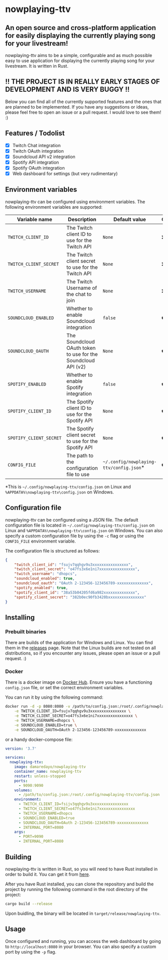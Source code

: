 # nowplaying-ttv

## An open source and cross-platform application for easily displaying the currently playing song for your livestream!

nowplaying-ttv aims to be a simple, configurable and as much possible easy to use application for displaying the currently playing song for your livestream. It is written in Rust.

## !! THE PROJECT IS IN REALLY EARLY STAGES OF DEVELOPMENT AND IS VERY BUGGY !! 

Below you can find all of the currently supported features and the ones that are planned to be implemented. If you have any suggestions or ideas, please feel free to open an issue or a pull request. I would love to see them! :)

## Features / Todolist

- [x] Twitch Chat integration
- [x] Twitch OAuth integration
- [x] Soundcloud API v2 integration
- [x] Spotify API integration
- [x] Spotify OAuth integration
- [x] Web dashboard for settings (but very rudimentary)

## Environment variables

nowplaying-ttv can be configured using environment variables. The following environment variables are supported:

| Variable name | Description | Default value | Optional |
| ------------- | ----------- | ------------- | -------- |
| `TWITCH_CLIENT_ID` | The Twitch client ID to use for the Twitch API | `None` | ❌
| `TWITCH_CLIENT_SECRET` | The Twitch client secret to use for the Twitch API | `None` | ❌
| `TWITCH_USERNAME` | The Twitch Username of the chat to join | `None` | ❌
| `SOUNDCLOUD_ENABLED` | Whether to enable Soundcloud integration | `false` | ✔️
| `SOUNDCLOUD_OAUTH` | The Soundcloud OAuth token to use for the Soundcloud API (v2) | `None` | ✔️
| `SPOTIFY_ENABLED` | Whether to enable Spotify integration | `false` | ✔️
| `SPOTIFY_CLIENT_ID` | The Spotify client ID to use for the Spotify API | `None` | ✔️
| `SPOTIFY_CLIENT_SECRET` | The Spotify client secret to use for the Spotify API | `None` | ✔️
| `CONFIG_FILE` | The path to the configuration file to use | `~/.config/nowplaying-ttv/config.json`* | ✔️

*This is `~/.config/nowplaying-ttv/config.json` on Linux and `%APPDATA%\nowplaying-ttv\config.json` on Windows.

## Configuration file

nowplaying-ttv can be configured using a JSON file. The default configuration file is located in `~/.config/nowplaying-ttv/config.json` on Linux and `%APPDATA%\nowplaying-ttv\config.json` on Windows. You can also specify a custom configuration file by using the `-c` flag or using the `CONFIG_FILE` environment variable.

The configuration file is structured as follows:

```json
{
    "twitch_client_id": "fsujv7qqhgv9u3xxxxxxxxxxxxxxxx",
    "twitch_client_secret": "o47fs3x6e1ni7xxxxxxxxxxxxxxxx",
    "twitch_username": "dhopcs",
    "soundcloud_enabled": true,
    "soundcloud_oauth": "OAuth 2-123456-123456789-xxxxxxxxxxxxxx",
    "spotify_enabled": true,
    "spotify_client_id": "38a53b04205fd6a982xxxxxxxxxxxxxx",
    "spotify_client_secret": "382b0ec90fb3420bxxxxxxxxxxxxxxxx"
}
```

## Installing

### Prebuilt binaries

There are builds of the application for Windows and Linux. You can find them in the [releases](https://github.com/damaredayo/nowplaying-ttv/releases) page. Note that the Linux builds are not tested on all distributions, so if you encounter any issues, please open an issue or a pull request. :)

### Docker

There is a docker image on [Docker Hub](https://hub.docker.com/r/damaredayo/nowplaying-ttv).
Ensure you have a functioning `config.json` file, or set the correct environment variables.

You can run it by using the following command:

```bash
docker run -d -p 8080:8080 -v /path/to/config.json:/root/.config/nowplaying-ttv/config.json damaredayo/nowplaying-ttv \
    -e TWITCH_CLIENT_ID=fsujv7qqhgv9u3xxxxxxxxxxxxxxxx \
    -e TWITCH_CLIENT_SECRET=o47fs3x6e1ni7xxxxxxxxxxxxxxxx \
    -e TWITCH_USERNAME=dhopcs \
    -e SOUNDCLOUD_ENABLED=true \
    -e SOUNDCLOUD_OAUTH=OAuth 2-123456-123456789-xxxxxxxxxxxxxx
```

or a handy docker-compose file:

```yaml
version: '3.7'

services:
  nowplaying-ttv:
    image: damaredayo/nowplaying-ttv
    container_name: nowplaying-ttv
    restart: unless-stopped
    ports:
      - 9090:9090
    volumes:
      - /path/to/config.json:/root/.config/nowplaying-ttv/config.json
    environment:
      - TWITCH_CLIENT_ID=fsijv3qqhgv9u3xxxxxxxxxxxxxxxx
      - TWITCH_CLIENT_SECRET=o47fs3x6e1ni7xxxxxxxxxxxxxxxx
      - TWITCH_USERNAME=dhopcs
      - SOUNDCLOUD_ENABLED=true
      - SOUNDCLOUD_OAUTH=OAuth 2-123456-123456789-xxxxxxxxxxxxxx
      - INTERNAL_PORT=8080
    args:
      - PORT=9090
      - INTERNAL_PORT=8080
```

## Building

nowplaying-ttv is written in Rust, so you will need to have Rust installed in order to build it. You can get it from [here](https://rustup.rs/).

After you have Rust installed, you can clone the repository and build the project by running the following command in the root directory of the project:

```bash
cargo build --release
```

Upon buidling, the binary will be located in `target/release/nowplaying-ttv`.


## Usage

Once configured and running, you can access the web dashboard by going to `http://localhost:8080` in your browser. You can also specify a custom port by using the `-p` flag.